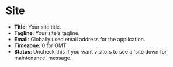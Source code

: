 # Site

* **Title**: Your site title.
* **Tagline**: Your site's tagline.
* **Email**: Globally used email address for the application.
* **Timezone**: 0 for GMT
* **Status**: Uncheck this if you want visitors to see a 'site down for maintenance' message.